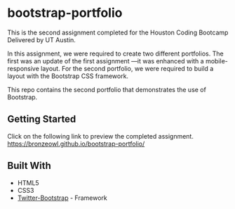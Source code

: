# bootstrap-portfolio

This is the second assignment completed for the Houston Coding Bootcamp Delivered by UT Austin.

In this assignment, we were required to create two different portfolios. The first was an update of the first assignment —it was enhanced with a mobile-responsive layout. For the second portfolio, we were required to build a layout with the Bootstrap CSS framework.

This repo contains the second portfolio that demonstrates the use of Bootstrap.

## Getting Started

Click on the following link to preview the completed assignment.   
  https://bronzeowl.github.io/bootstrap-portfolio/
  
## Built With
* HTML5
* CSS3
* [Twitter-Bootstrap](http://getbootstrap.com/) - Framework


